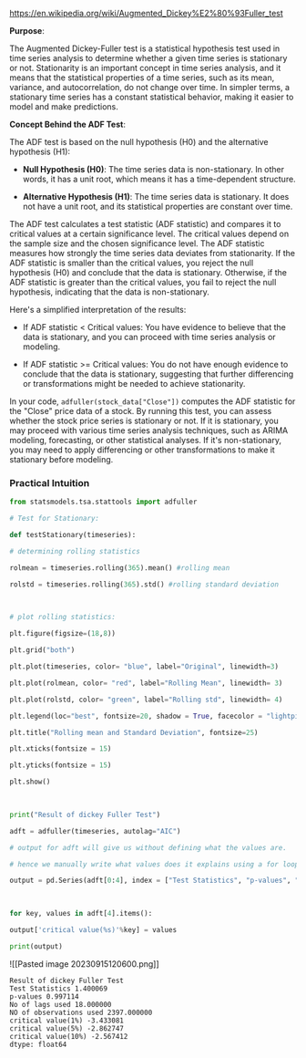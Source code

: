 
https://en.wikipedia.org/wiki/Augmented_Dickey%E2%80%93Fuller_test

**Purpose**:

The Augmented Dickey-Fuller test is a statistical hypothesis test used in time series analysis to determine whether a given time series is stationary or not. Stationarity is an important concept in time series analysis, and it means that the statistical properties of a time series, such as its mean, variance, and autocorrelation, do not change over time. In simpler terms, a stationary time series has a constant statistical behavior, making it easier to model and make predictions.

**Concept Behind the ADF Test**:

The ADF test is based on the null hypothesis (H0) and the alternative hypothesis (H1):

- **Null Hypothesis (H0)**: The time series data is non-stationary. In other words, it has a unit root, which means it has a time-dependent structure.
    
- **Alternative Hypothesis (H1)**: The time series data is stationary. It does not have a unit root, and its statistical properties are constant over time.
    

The ADF test calculates a test statistic (ADF statistic) and compares it to critical values at a certain significance level. The critical values depend on the sample size and the chosen significance level. The ADF statistic measures how strongly the time series data deviates from stationarity. If the ADF statistic is smaller than the critical values, you reject the null hypothesis (H0) and conclude that the data is stationary. Otherwise, if the ADF statistic is greater than the critical values, you fail to reject the null hypothesis, indicating that the data is non-stationary.

Here's a simplified interpretation of the results:

- If ADF statistic < Critical values: You have evidence to believe that the data is stationary, and you can proceed with time series analysis or modeling.
    
- If ADF statistic >= Critical values: You do not have enough evidence to conclude that the data is stationary, suggesting that further differencing or transformations might be needed to achieve stationarity.
    

In your code, `adfuller(stock_data["Close"])` computes the ADF statistic for the "Close" price data of a stock. By running this test, you can assess whether the stock price series is stationary or not. If it is stationary, you may proceed with various time series analysis techniques, such as ARIMA modeling, forecasting, or other statistical analyses. If it's non-stationary, you may need to apply differencing or other transformations to make it stationary before modeling.

### Practical Intuition 
```python
from statsmodels.tsa.stattools import adfuller
```

```python
# Test for Stationary:

def testStationary(timeseries):

# determining rolling statistics

rolmean = timeseries.rolling(365).mean() #rolling mean

rolstd = timeseries.rolling(365).std() #rolling standard deviation

  

# plot rolling statistics:

plt.figure(figsize=(18,8))

plt.grid("both")

plt.plot(timeseries, color= "blue", label="Original", linewidth=3)

plt.plot(rolmean, color= "red", label="Rolling Mean", linewidth= 3)

plt.plot(rolstd, color= "green", label="Rolling std", linewidth= 4)

plt.legend(loc="best", fontsize=20, shadow = True, facecolor = "lightpink", edgecolor = "k")

plt.title("Rolling mean and Standard Deviation", fontsize=25)

plt.xticks(fontsize = 15)

plt.yticks(fontsize = 15)

plt.show()

  

print("Result of dickey Fuller Test")

adft = adfuller(timeseries, autolag="AIC")

# output for adft will give us without defining what the values are.

# hence we manually write what values does it explains using a for loop.

output = pd.Series(adft[0:4], index = ["Test Statistics", "p-values", "No of lags used", "NO of observations used"])

  

for key, values in adft[4].items():

output['critical value(%s)'%key] = values

print(output)
```

![[Pasted image 20230915120600.png]]

```output:
Result of dickey Fuller Test 
Test Statistics 1.400069 
p-values 0.997114 
No of lags used 18.000000 
NO of observations used 2397.000000 
critical value(1%) -3.433081 
critical value(5%) -2.862747 
critical value(10%) -2.567412 
dtype: float64
```
